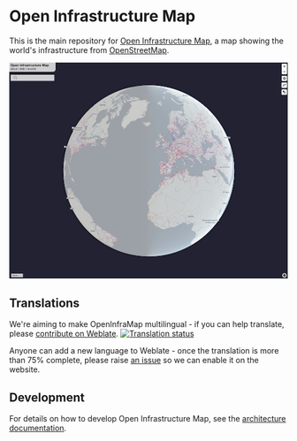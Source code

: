 # Open Infrastructure Map
This is the main repository for [Open Infrastructure Map](https://openinframap.org), a map showing the world's
infrastructure from [OpenStreetMap](https://www.openstreetmap.org).

![Screenshot of OpenInfraMap](./docs/screenshots/main.png)

## Translations
We're aiming to make OpenInfraMap multilingual - if you can help translate, please
[contribute on Weblate](https://hosted.weblate.org/engage/open-infrastructure-map/).
[![Translation status](https://hosted.weblate.org/widget/open-infrastructure-map/multi-auto.svg)](https://hosted.weblate.org/engage/open-infrastructure-map/)

Anyone can add a new language to Weblate - once the translation is more than 75% complete, please raise [an issue](https://github.com/openinframap/openinframap/issues) so we can enable it on the website.

## Development
For details on how to develop Open Infrastructure Map, see the [architecture documentation](./docs/architecture.md).